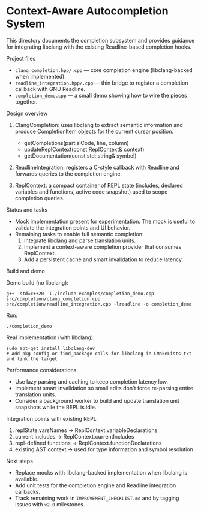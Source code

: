 # Context-Aware Autocompletion System

This directory documents the completion subsystem and provides guidance for integrating libclang with the existing Readline-based completion hooks.

Project files

- `clang_completion.hpp/.cpp` — core completion engine (libclang-backed when implemented).
- `readline_integration.hpp/.cpp` — thin bridge to register a completion callback with GNU Readline.
- `completion_demo.cpp` — a small demo showing how to wire the pieces together.

Design overview

1. ClangCompletion: uses libclang to extract semantic information and produce CompletionItem objects for the current cursor position.
     - getCompletions(partialCode, line, column)
     - updateReplContext(const ReplContext& context)
     - getDocumentation(const std::string& symbol)

2. ReadlineIntegration: registers a C-style callback with Readline and forwards queries to the completion engine.

3. ReplContext: a compact container of REPL state (includes, declared variables and functions, active code snapshot) used to scope completion queries.

Status and tasks

- Mock implementation present for experimentation. The mock is useful to validate the integration points and UI behavior.
- Remaining tasks to enable full semantic completion:
    1) Integrate libclang and parse translation units.
    2) Implement a context-aware completion provider that consumes ReplContext.
    3) Add a persistent cache and smart invalidation to reduce latency.

Build and demo

Demo build (no libclang):

    g++ -std=c++20 -I./include examples/completion_demo.cpp src/completion/clang_completion.cpp src/completion/readline_integration.cpp -lreadline -o completion_demo

Run:

    ./completion_demo

Real implementation (with libclang):

    sudo apt-get install libclang-dev
    # Add pkg-config or find_package calls for libclang in CMakeLists.txt and link the target

Performance considerations

- Use lazy parsing and caching to keep completion latency low.
- Implement smart invalidation so small edits don't force re-parsing entire translation units.
- Consider a background worker to build and update translation unit snapshots while the REPL is idle.

Integration points with existing REPL

1. replState.varsNames -> ReplContext.variableDeclarations
2. current includes -> ReplContext.currentIncludes
3. repl-defined functions -> ReplContext.functionDeclarations
4. existing AST context -> used for type information and symbol resolution

Next steps

- Replace mocks with libclang-backed implementation when libclang is available.
- Add unit tests for the completion engine and Readline integration callbacks.
- Track remaining work in `IMPROVEMENT_CHECKLIST.md` and by tagging issues with `v2.0` milestones.

